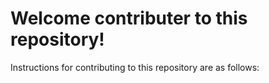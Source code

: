 # Welcome contributer to this repository! 

Instructions for contributing to this repository are as follows:

